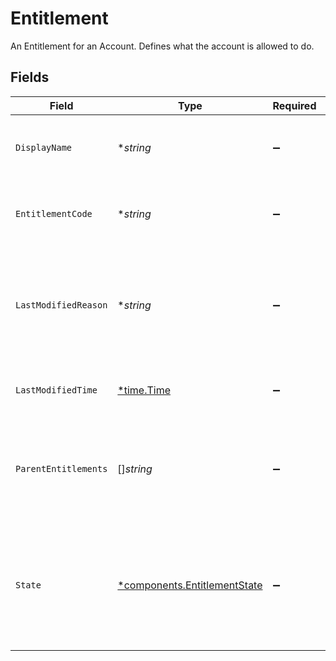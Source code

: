 # Entitlement

An Entitlement for an Account. Defines what the account is allowed to do.


## Fields

| Field                                                                                                                                                | Type                                                                                                                                                 | Required                                                                                                                                             | Description                                                                                                                                          | Example                                                                                                                                              |
| ---------------------------------------------------------------------------------------------------------------------------------------------------- | ---------------------------------------------------------------------------------------------------------------------------------------------------- | ---------------------------------------------------------------------------------------------------------------------------------------------------- | ---------------------------------------------------------------------------------------------------------------------------------------------------- | ---------------------------------------------------------------------------------------------------------------------------------------------------- |
| `DisplayName`                                                                                                                                        | **string*                                                                                                                                            | :heavy_minus_sign:                                                                                                                                   | A friendly name for the entitlement used primarily for UI display                                                                                    | Banking - Out                                                                                                                                        |
| `EntitlementCode`                                                                                                                                    | **string*                                                                                                                                            | :heavy_minus_sign:                                                                                                                                   | The enum value of the entitlement being described; e.g., BANKING_CHECK                                                                               | BANKING_CHECK                                                                                                                                        |
| `LastModifiedReason`                                                                                                                                 | **string*                                                                                                                                            | :heavy_minus_sign:                                                                                                                                   | A system-generated reason about why the last modification occurred - typically due to an enrollment or restriction event                             | A restriction has been ended due to all party investigations meeting the necessary requirements for the associated account                           |
| `LastModifiedTime`                                                                                                                                   | [*time.Time](https://pkg.go.dev/time#Time)                                                                                                           | :heavy_minus_sign:                                                                                                                                   | The last time the underlying entitlement had its status updated                                                                                      |                                                                                                                                                      |
| `ParentEntitlements`                                                                                                                                 | []*string*                                                                                                                                           | :heavy_minus_sign:                                                                                                                                   | The entitlement above the subject; A model of status inheritance exists which provides context on this value                                         | [<br/>"BANKING"<br/>]                                                                                                                                |
| `State`                                                                                                                                              | [*components.EntitlementState](../../models/components/entitlementstate.md)                                                                          | :heavy_minus_sign:                                                                                                                                   | GRANTED if it was activated via an enrollment, SUSPENDED if a restriction has temporarily disabled it, or DENIED if it has never before been GRANTED | GRANTED                                                                                                                                              |